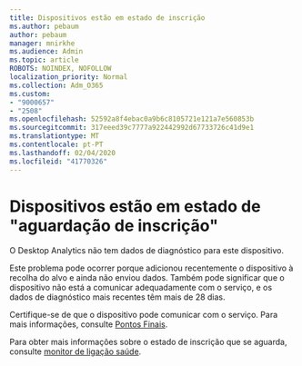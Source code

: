 ```yaml
---
title: Dispositivos estão em estado de inscrição
ms.author: pebaum
author: pebaum
manager: mnirkhe
ms.audience: Admin
ms.topic: article
ROBOTS: NOINDEX, NOFOLLOW
localization_priority: Normal
ms.collection: Adm_O365
ms.custom:
- "9000657"
- "2508"
ms.openlocfilehash: 52592a8f4ebac0a9b6c8105721e121a7e560853b
ms.sourcegitcommit: 317eeed39c7777a922442992d67733726c41d9e1
ms.translationtype: MT
ms.contentlocale: pt-PT
ms.lasthandoff: 02/04/2020
ms.locfileid: "41770326"
---
```

# <a name="devices-are-in-awaiting-enrollment-state"></a>Dispositivos estão em estado de "aguardação de inscrição"

O Desktop Analytics não tem dados de diagnóstico para este dispositivo. 

Este problema pode ocorrer porque adicionou recentemente o dispositivo à recolha do alvo e ainda não enviou dados. Também pode significar que o dispositivo não está a comunicar adequadamente com o serviço, e os dados de diagnóstico mais recentes têm mais de 28 dias.

Certifique-se de que o dispositivo pode comunicar com o serviço. Para mais informações, consulte [Pontos Finais](https://docs.microsoft.com/configmgr/desktop-analytics/enable-data-sharing#endpoints).

Para obter mais informações sobre o estado de inscrição que se aguarda, consulte [monitor de ligação saúde](https://docs.microsoft.com/configmgr/desktop-analytics/monitor-connection-health#awaiting-enrollment).